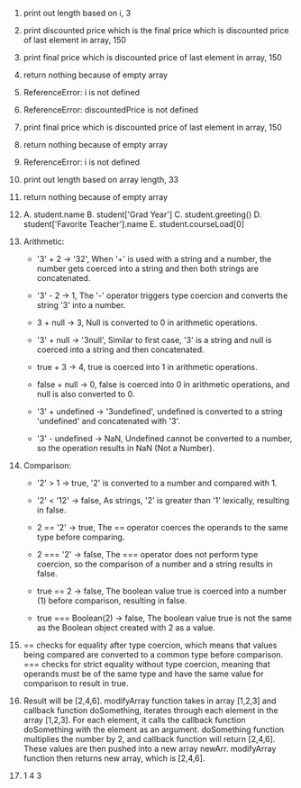 1. print out length based on i, 3
2. print discounted price which is the final price which is discounted price of last element in array, 150
3. print final price which is discounted price of last element in array, 150
4. return nothing because of empty array
5. ReferenceError: i is not defined
6. ReferenceError: discountedPrice is not defined
7. print final price which is discounted price of last element in array, 150
8. return nothing because of empty array
9. ReferenceError: i is not defined
10. print out length based on array length, 33
11. return nothing because of empty array
12.
    A. student.name
    B. student['Grad Year']
    C. student.greeting()
    D. student['Favorite Teacher'].name
    E. student.courseLoad[0]
13. Arithmetic:

    - '3' + 2 -> '32', When '+' is used with a string and a number, the number gets coerced into a string and then both strings are concatenated.

    - '3' - 2 -> 1, The '-' operator triggers type coercion and converts the string '3' into a number.

    - 3 + null -> 3, Null is converted to 0 in arithmetic operations.

    - '3' + null -> '3null', Similar to first case, '3' is a string and null is coerced into a string and then concatenated.

    - true + 3 -> 4, true is coerced into 1 in arithmetic operations.

    - false + null -> 0, false is coerced into 0 in arithmetic operations, and null is also converted to 0.

    - '3' + undefined -> '3undefined', undefined is converted to a string 'undefined' and concatenated with '3'.

    - '3' - undefined -> NaN, Undefined cannot be converted to a number, so the operation results in NaN (Not a Number).

14. Comparison:

    - '2' > 1 -> true, '2' is converted to a number and compared with 1.

    - '2' < '12' -> false, As strings, '2' is greater than '1' lexically, resulting in false.

    - 2 == '2' -> true, The == operator coerces the operands to the same type before comparing.

    - 2 === '2' -> false, The === operator does not perform type coercion, so the comparison of a number and a string results in false.

    - true == 2 -> false, The boolean value true is coerced into a number (1) before comparison, resulting in false.

    - true === Boolean(2) -> false, The boolean value true is not the same as the Boolean object created with 2 as a value.

15. == checks for equality after type coercion, which means that values being compared are converted to a common type before comparison. === checks for strict equality without type coercion, meaning that operands must be of the same type and have the same value for comparison to result in true.
17. Result will be [2,4,6].
modifyArray function takes in array [1,2,3] and callback function doSomething, iterates through each element in the array [1,2,3]. For each element, it calls the callback function doSomething with the element as an argument. doSomething function multiplies the number by 2, and callback function will return [2,4,6]. These values are then pushed into a new array newArr. modifyArray function then returns new array, which is [2,4,6].
19.
    1
    4
    3
